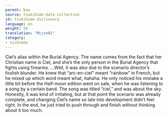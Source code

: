```yaml
---
parent: bow
source: tsukihime-data-collection
id: tsukihime-dictionary
language: en
weight: 59
translation: "Mcjon01"
category:
- nickname
---
```


Ciel’s alias within the Burial Agency.
The name comes from the fact that her Christian name is Ciel, and she’s the only person in the Burial Agency that fights using firearms.
…Well, it was also due to the scenario director’s foolish blunder.
He knew that “arc-en-ciel” meant “rainbow” in French, but he mixed up which word meant what, hahaha.
He only noticed his mistake a little bit before the Half-moon edition went on sale, when he was listening to a song by a certain band.
The song was titled “ciel,” and was about the sky.
Honestly, it was kind of irritating, but at that point the scenario was already complete, and changing Ciel’s name so late into development didn’t feel right. In the end, he just tried to push through and finish without thinking about it too much.
